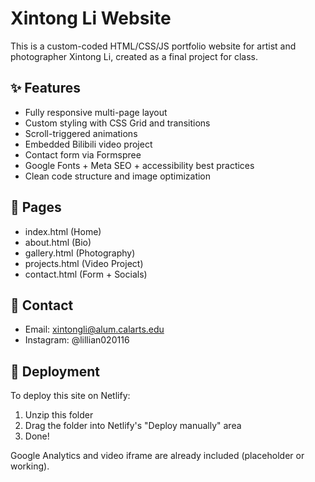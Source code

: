 # Xintong Li Website

This is a custom-coded HTML/CSS/JS portfolio website for artist and photographer Xintong Li, created as a final project for class.

## ✨ Features
- Fully responsive multi-page layout
- Custom styling with CSS Grid and transitions
- Scroll-triggered animations
- Embedded Bilibili video project
- Contact form via Formspree
- Google Fonts + Meta SEO + accessibility best practices
- Clean code structure and image optimization

## 📂 Pages
- index.html (Home)
- about.html (Bio)
- gallery.html (Photography)
- projects.html (Video Project)
- contact.html (Form + Socials)

## 📩 Contact
- Email: xintongli@alum.calarts.edu
- Instagram: @lillian020116

## 🚀 Deployment
To deploy this site on Netlify:
1. Unzip this folder
2. Drag the folder into Netlify's "Deploy manually" area
3. Done!

Google Analytics and video iframe are already included (placeholder or working).